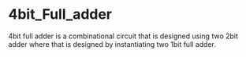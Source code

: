 # 4bit_Full_adder
4bit full adder is a combinational circuit that is designed using two 2bit adder where that is designed by instantiating two 1bit full adder.

